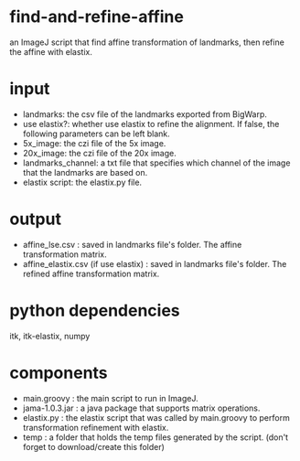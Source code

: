 # find-and-refine-affine
an ImageJ script that find affine transformation of landmarks, then refine the affine with elastix.
# input
* landmarks: the csv file of the landmarks exported from BigWarp.
* use elastix?: whether use elastix to refine the alignment. If false, the following parameters can be left blank.
* 5x_image: the czi file of the 5x image.
* 20x_image: the czi file of the 20x image.
* landmarks_channel: a txt file that specifies which channel of the image that the landmarks are based on.
* elastix script: the elastix.py file.
# output
* affine_lse.csv : saved in landmarks file's folder. The affine transformation matrix.
* affine_elastix.csv (if use elastix) : saved in landmarks file's folder. The refined affine transformation matrix.
# python dependencies
itk, itk-elastix, numpy
# components
* main.groovy : the main script to run in ImageJ.
* jama-1.0.3.jar : a java package that supports matrix operations.
* elastix.py : the elastix script that was called by main.groovy to perform transformation refinement with elastix.
* temp : a folder that holds the temp files generated by the script. (don't forget to download/create this folder)
